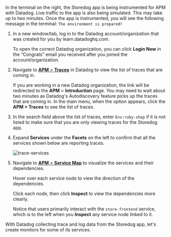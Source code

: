 In the terminal on the right, the Storedog app is being instrumented for APM with Datadog. Live traffic to the app is also being simulated. This may take up to two minutes. Once the app is instrumented, you will see the following message in the terminal: `The environment is prepared!`

1. In a new window/tab, log in to the Datadog account/organization that was created for you by learn.datadoghq.com. <p> To open the correct Datadog organization, you can click **Login Now** in the “Congrats” email you received after you joined the account/organization.

2. Navigate to <a href="https://app.datadoghq.com/apm/traces" target="_datadog">**APM** > **Traces**</a> in Datadog to view the list of traces that are coming in. <p> If you are working in a new Datadog organization, the link will be redirected to the **APM** > **Introduction** page. You may need to wait about two minutes as Datadog's Autodiscovery feature picks up the traces that are coming in. In the main menu, when the option appears, click the **APM > Traces** to see the list of traces.

3. In the search field above the list of traces, enter `Env:ruby-shop` if it is not listed to make sure that you are only viewing traces for the Storedog app. 

4. Expand **Services** under the **Facets** on the left to confirm that all the services shown below are reporting traces. <p> ![trace-services](fixapp/assets/trace-services.png)

5. Navigate to <a href="https://app.datadoghq.com/apm/map?env=ruby-shop" target="_datadog">**APM** > **Service Map**</a> to visualize the services and their dependencies. <p> Hover over each service node to view the direction of the dependencies. <p> Click each node, then click **Inspect** to view the dependencies more clearly. <p> Notice that users primarily interact with the `store-frontend` service, which is to the left when you **Inspect** any service node linked to it.

With Datadog collecting trace and log data from the Storedog app, let's create monitors for some of its services.